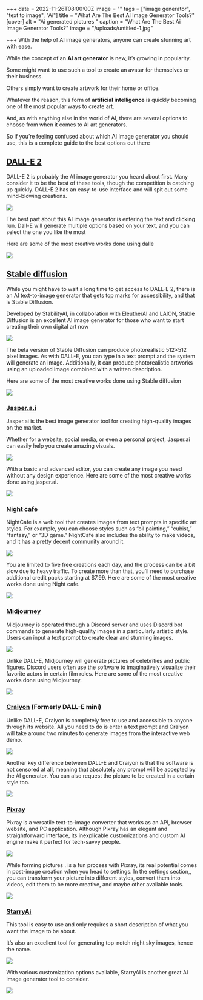 +++
date = 2022-11-26T08:00:00Z
image = ""
tags = ["image generator", "text to image", "Ai"]
title = "What Are The Best AI Image Generator Tools?"
[cover]
alt = "Ai generated pictures "
caption = "What Are The Best Ai Image Generator Tools?"
image = "/uploads/untitled-1.jpg"

+++
With the help of AI image generators, anyone can create stunning art with ease.

While the concept of an **AI art generator** is new, it’s growing in popularity.

Some might want to use such a tool to create an avatar for themselves or their business.

Others simply want to create artwork for their home or office.

Whatever the reason, this form of **artificial intelligence** is quickly becoming one of the most popular ways to create art.

And, as with anything else in the world of AI, there are several options to choose from when it comes to AI art generators.

So if you’re feeling confused about which AI Image generator you should use, this is a complete guide to the best options out there

## [DALL-E 2](https://openai.com/dall-e-2/)

DALL-E 2 is probably the AI image generator you heard about first. Many consider it to be the best of these tools, though the competition is catching up quickly. DALL-E 2 has an easy-to-use interface and will spit out some mind-blowing creations.

![](/uploads/dalle.PNG)

The best part about this AI image generator is entering the text and clicking run. Dall-E will generate multiple options based on your text, and you can select the one you like the most

Here are some of the most creative works done using dalle

![](/uploads/untitled-1.jpg)

## [Stable diffusion](https://www.googleadservices.com/pagead/aclk?sa=L&ai=DChcSEwjVoNbPudv7AhWa0HcKHTzcCOMYABACGgJlZg&ohost=www.google.com&cid=CAESbOD2A0H1lhEWroGa3oGMmpniEaQxfSBvcSUQbC5XoU3nYqHBukFlVw3tJ-GXPQszUPn1fNVCl39mXKNzdNCMbjB38eYqVv4FLdkJhhCvamaepmZxsR6F_SukDOEmXdsw5oIktgvlwUCwYF7Gow&sig=AOD64_2rVaaZy6oObDj2TR2vwsLjLLHpow&q&adurl&ved=2ahUKEwiugc3Pudv7AhWgi_0HHe0aCFsQ0Qx6BAgJEAE)

While you might have to wait a long time to get access to DALL-E 2, there is an AI text-to-image generator that gets top marks for accessibility, and that is Stable Diffusion.

Developed by StabilityAI, in collaboration with EleutherAI and LAION, Stable Diffusion is an excellent AI image generator for those who want to start creating their own digital art now

![](/uploads/stable.PNG)

The beta version of Stable Diffusion can produce photorealistic 512×512 pixel images. As with DALL-E, you can type in a text prompt and the system will generate an image. Additionally, it can produce photorealistic artworks using an uploaded image combined with a written description.

Here are some of the most creative works done using Stable diffusion

[![](/uploads/stable-diffusion.PNG)](https://www.googleadservices.com/pagead/aclk?sa=L&ai=DChcSEwiKtMuu8dr7AhUm7-0KHRVNDHwYABABGgJkZw&ohost=www.google.com&cid=CAESbOD2BINEvNuzIuc-pPOnr564KLqJFVX3rjCcsNESdWBw08X4tk3asgMPIja_HA8a0o7wkwLdqulBLEHyT8e7gLJRZngwwYA4VyLpUe_BbnOf2oQ4UB4hBU_BKRTWi7UC9rjdGHlcCOVwBONZXg&sig=AOD64_062KfLLmVO_2Ik5g94PtgRzMulzg&q&adurl&ved=2ahUKEwjU_sOu8dr7AhVEyRoKHaO6COUQ0Qx6BAgLEAE)

### [Jasper.a.i](https://www.googleadservices.com/pagead/aclk?sa=L&ai=DChcSEwi2mJ_wudv7AhXhC6IDHfBoCiUYABADGgJsZQ&ohost=www.google.com&cid=CAESbOD2RyCMC9nMZ1V3SWZB4rIrpLBeSO0VfkMuoYd5sQcM88amNISjWP_hcvWTXT6szGe5YhaQTMVY7BASy48QiyTkAqqTWHQHzasx184_LPpYQdZVeRRpYpUMr7ZVH1h0KthOBnoTnV2aHnK6pQ&sig=AOD64_1jW57ugFCmF-psEAOWJ_U5OJcEeg&q&adurl&ved=2ahUKEwiRkZjwudv7AhWGgv0HHSY5DXEQ0Qx6BAgJEAE)

Jasper.ai is the best image generator tool for creating high-quality images on the market.

Whether for a website, social media, or even a personal project, Jasper.ai can easily help you create amazing visuals.

![](/uploads/jasper.PNG)

With a basic and advanced editor, you can create any image you need without any design experience. Here are some of the most creative works done using jasper.ai.

![](/uploads/jasper1.PNG)

### [Night cafe](https://nightcafe.studio/)

NightCafe is a web tool that creates images from text prompts in specific art styles. For example, you can choose styles such as “oil painting,” “cubist,” “fantasy,” or “3D game.” NightCafe also includes the ability to make videos, and it has a pretty decent community around it.

![](/uploads/ai-art-generator.PNG)

You are limited to five free creations each day, and the process can be a bit slow due to heavy traffic. To create more than that, you’ll need to purchase additional credit packs starting at $7.99.  Here are some of the most creative works done using Night cafe.

![](/uploads/cafe.PNG)

### [Midjourney](https://midjourney.com/)

Midjourney is operated through a Discord server and uses Discord bot commands to generate high-quality images in a particularly artistic style. Users can input a text prompt to create clear and stunning images.

![](/uploads/midjourney.PNG)

Unlike DALL-E, Midjourney will generate pictures of celebrities and public figures. Discord users often use the software to imaginatively visualize their favorite actors in certain film roles.  Here are some of the most creative works done using Midjourney.

![](/uploads/untitled-2.jpg)

### [Craiyon](https://www.craiyon.com/) (Formerly DALL-E mini)

Unlike DALL-E, Craiyon is completely free to use and accessible to anyone through its website. All you need to do is enter a text prompt and Craiyon will take around two minutes to generate images from the interactive web demo.

![](/uploads/crayon.PNG)

Another key difference between DALL-E and Craiyon is that the software is not censored at all, meaning that absolutely any prompt will be accepted by the AI generator. You can also request the picture to be created in a certain style too.

![](/uploads/untitled-3.jpg)

### [Pixray](https://pixray.com/)

Pixray is a versatile text-to-image converter that works as an API, browser website, and PC application. Although Pixray has an elegant and straightforward interface, its inexplicable customizations and custom AI engine make it perfect for tech-savvy people.

![](/uploads/pixray.PNG)

While forming pictures . is a fun process with Pixray, its real potential comes in post-image creation when you head to settings. In the settings section,, you can transform your picture into different styles, convert them into videos, edit them to be more creative, and maybe other available tools.

![](/uploads/pix.PNG)

### [StarryAi](https://www.starryai.com/)

This tool is easy to use and only requires a short description of what you want the image to be about.

It’s also an excellent tool for generating top-notch night sky images, hence the name.

![](/uploads/starry-ai.PNG)

With various customization options available, StarryAI is another great AI image generator tool to consider.

![](/uploads/untitled-4.jpg)